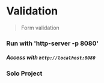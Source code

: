 # Validation
> Form validation

### Run with 'http-server -p 8080'  
##### Access with `http://localhost:8080`

### Solo Project